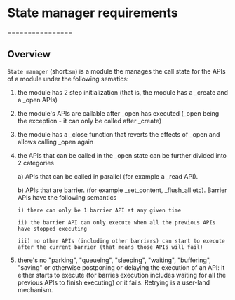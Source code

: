 # State manager requirements
================

## Overview

`State manager` (short:`sm`) is a module the manages the call state for the APIs of a module under the following sematics:

1. the module has 2 step initialization (that is, the module has a _create and a _open APIs)

2. the module's APIs are callable after _open has executed (_open being the exception - it can only be called after _create)

3. the module has a _close function that reverts the effects of _open and allows calling _open again

4. the APIs that can be called in the _open state can be further divided into 2 categories

   a) APIs that can be called in parallel (for example a _read API).

   b) APIs that are barrier. (for example _set_content, _flush_all etc). Barrier APIs have the following semantics
      
       i) there can only be 1 barrier API at any given time

       ii) the barrier API can only execute when all the previous APIs have stopped executing

       iii) no other APIs (including other barriers) can start to execute after the current barrier (that means those APIs will fail)

5. there's no "parking", "queueing", "sleeping", "waiting", "buffering", "saving" or otherwise postponing or delaying the execution of an API: it either starts to execute (for barries execution includes waiting for all the previous APIs to finish executing) or it fails. Retrying is a user-land mechanism.

